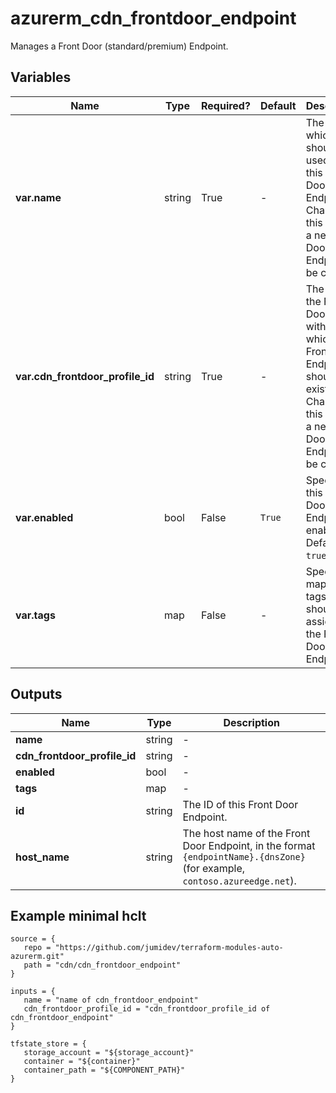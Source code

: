# azurerm_cdn_frontdoor_endpoint

Manages a Front Door (standard/premium) Endpoint.

## Variables

| Name | Type | Required? |  Default  |  Description |
| ---- | ---- | --------- |  ----------- | ----------- |
| **var.name** | string | True | -  |  The name which should be used for this Front Door Endpoint. Changing this forces a new Front Door Endpoint to be created. | 
| **var.cdn_frontdoor_profile_id** | string | True | -  |  The ID of the Front Door Profile within which this Front Door Endpoint should exist. Changing this forces a new Front Door Endpoint to be created. | 
| **var.enabled** | bool | False | `True`  |  Specifies if this Front Door Endpoint is enabled? Defaults to `true`. | 
| **var.tags** | map | False | -  |  Specifies a mapping of tags which should be assigned to the Front Door Endpoint. | 



## Outputs

| Name | Type | Description |
| ---- | ---- | --------- | 
| **name** | string  | - | 
| **cdn_frontdoor_profile_id** | string  | - | 
| **enabled** | bool  | - | 
| **tags** | map  | - | 
| **id** | string  | The ID of this Front Door Endpoint. | 
| **host_name** | string  | The host name of the Front Door Endpoint, in the format `{endpointName}.{dnsZone}` (for example, `contoso.azureedge.net`). | 

## Example minimal hclt

```hcl
source = {
   repo = "https://github.com/jumidev/terraform-modules-auto-azurerm.git" 
   path = "cdn/cdn_frontdoor_endpoint" 
}

inputs = {
   name = "name of cdn_frontdoor_endpoint" 
   cdn_frontdoor_profile_id = "cdn_frontdoor_profile_id of cdn_frontdoor_endpoint" 
}

tfstate_store = {
   storage_account = "${storage_account}" 
   container = "${container}" 
   container_path = "${COMPONENT_PATH}" 
}


```